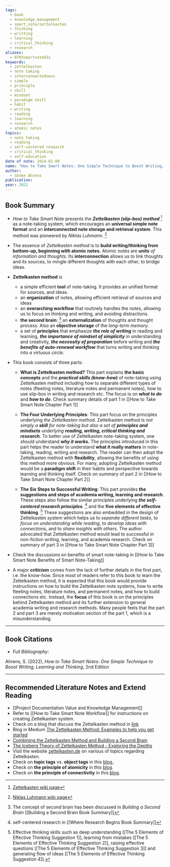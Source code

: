 ```yaml
---
tags:
  - book
  - knowledge_management
  - smart_note/zettelkasten
  - thinking
  - writting
  - learning
  - critical_thinking
  - research
aliases:
  - 0703smartnote02s
keywords:
  - zettelkasten
  - note taking
  - interconnectedness
  - simple
  - principle
  - skill
  - mindset
  - paradigm shift
  - habit
  - writing
  - reading
  - learning
  - research
  - atomic notes
topics:
  - note taking
  - reading
  - self-centered research
  - critical_thinking
  - self-education
date of note: 2024-02-08
name: "How to Take Smart Notes: One Simple Technique to Boost Writing, Learning and Thinking"
author:
  - Sönke Ahrens
publication: 
year: 2022
---
```


## Book Summary

- *How to Take Smart Note* presents the ***Zettelkasten (slip-box) method*** [^1] as a note-taking system, which encourages an **universal simple note format** and an **interconnected note storage and retrieval system**. This method was pioneered by *Niklas Luhmann*. [^2] 
  
- The essence of *Zettelkasten method* is to **build writing/thinking from bottom-up, beginning with atomic notes.** Atomic notes are ***units** of information and thoughts*. Its **interconnection** allows us to link thoughts and its sources, to mingle different thoughts with each other, to bridge ideas. 

- **Zettelkasten method** is
	- a simple efficient **tool** of note-taking. It provides an unified format for sources, and ideas. 
	- an **organization** of notes, allowing efficient retrieval of sources and ideas
	- an **overarching workflow** that routinely handles the notes, allowing us to focus on thinking and writing, and avoiding distractions.
	- **the second brain**: [^3] an **externalization** of thoughts and thought process. Also an **objective storage** of the *long-term memory.* 
	- a set of **principles** that emphasize ***the role of writing*** in reading and learning, ***the importance of mindset of simplicity*** in understanding and creativity, ***the necessity of preparation*** before writing and ***the benefits of auto-renewal workflow*** that turns writing and thinking into *a virtuous circle*.
	  
- This book consists of three parts:
	- **What is Zettelkasten method?** This part explains **the basic concepts** and the ***practical skills (know-how)*** of note-taking using Zettelkasten method  including how to separate different types of notes (fleeting notes, literature notes and permanent notes), how to use slip-box in writing and research etc. The focus is on ***what to do*** and ***how to do***. Check summary details of part 1 in [[How to Take Smart Note Chapter Part 1]]
	  
	- **The Four Underlying Principles**: This part focus on the principles underlying *the Zettelkasten method*. Zettelkasten method is *not simply a **skill** for note-taking but also a set of **principles and mindsets** underlying **reading, writing, critical thinking and research.*** To better use of Zettelkasten note-taking system, one should understand ***why it works.*** The principles introduced in this part helps the reader to understand **what it really matters** in note-taking, reading, writing and research. The reader can then adopt the Zettelkasten method with **flexibility**, allowing the benefits of using this method more obvious. For many, adopting Zettelkasten method would be a **paradigm shift** in their habits and perspective towards learning and thinking itself. Check on summary of part 2 in [[How to Take Smart Note Chapter Part 2]]
	  
	- **The Six Steps to Successful Writing**: This part provides **the suggestions and steps of academia writing, learning and research**. These steps also follow the similar principles underlying ***the self-centered research principles***. [^4] and the **five elements of effective thinking**. [^5] These suggestions are also embedded in the design of Zettelkasten system which helps us to *separate different tasks*, to *focus on understanding while reading*, to *develop ideas with connections*, and to *share insights with others*. The author advocated that Zettelkasten method would lead to successful in non-fiction writing, learning, and academia research. Check on summary of part 3 in [[How to Take Smart Note Chapter Part 3]]
	  
- Check the discussions on benefits of smart note-taking in [[How to Take Smart Note Benefits of Smart Note-Taking]]
  
- A major ***criticism*** comes from the lack of further details in the first part, i.e. the know-how. Since most of readers refer to this book to learn the Zettelkasten method, it is expected that this book would provide instructions on how to build the Zettelkasten note systems, how to write fleeting notes, literature notes, and permanent notes, and how to build connections etc. Instead, the **focus** of this book is on the principles behind Zettelkasten method and its further extension to general academia writing and research methods. Many people feels that the part 2 and part 3 are merely motivation section of the part 1, which is a misunderstanding. 



[^1]: [Zettelkasten wiki page](https://en.wikipedia.org/wiki/Zettelkasten)

[^2]: [Niklas Luhmann wiki page](https://en.wikipedia.org/wiki/Niklas_Luhmann)

[^3]: The concept of second brain has been discussed in *Building a Second Brain* [[Building a Second Brain Book Summary]]

[^4]: self-centered research in [[Where Research Begins Book Summary]] 

[^5]: Effective thinking skills such as deep understanding [[The 5 Elements of Effective Thinking Suggestion 1]], learning from mistakes [[The 5 Elements of Effective Thinking Suggestion 2]], raising effective questions [[The 5 Elements of Effective Thinking Suggestion 3]] and generating flow of ideas [[The 5 Elements of Effective Thinking Suggestion 4]]. 

----------
## Book Citations

- *Full Bibliography*:

Ahrens, S. (2022), *How to Take Smart Notes: One Simple Technique to Boost Writing, Learning and Thinking*, 2nd Edition 

-----------

## Recommended Literature Notes and Extend Reading

- [[Project Documentation Value and Knowledge Management]]
- Refer to [[How to Take Smart Note Workflow]] for instructions on creating Zettelkasten system.
- Check on a blog that discuss the Zettelkasten method in [link](https://sacredkarailee.medium.com/understanding-zettelkasten-notes-d7eb3fae0c45)
- Blog in Medium [The Zettelkasten Method: Examples to help you get started](https://medium.com/@fairylights_io/the-zettelkasten-method-examples-to-help-you-get-started-8f8a44fa9ae6)
- [Combining the Zettelkasten Method and Building a Second Brain](https://zettelkasten.de/posts/building-a-second-brain-and-zettelkasten/#:~:text=While%20BASB's%20%E2%80%9Csecond%20brain%E2%80%9D%20doesn,between%20BASB%20and%20the%20ZKM)
- [The Iceberg Theory of Zettelkasten Method - Exploring the Depths](https://zettelkasten.de/posts/zettelkasten-iceberg/#/discussions)
- Visit the website [zettelkasten.de](https://zettelkasten.de/overview/#common-questions)  on various of topics regarding Zettelkasten.
- Check on **topic tags** vs. **object tags** in this [blog.](https://zettelkasten.de/posts/object-tags-vs-topic-tags/)
- Check on **the principle of atomicity** in this [blog](https://zettelkasten.de/posts/create-zettel-from-reading-notes/).
- Check on **the principle of connectivity** in this [blog](https://zettelkasten.de/posts/luhmann-folgezettel-truth/).




